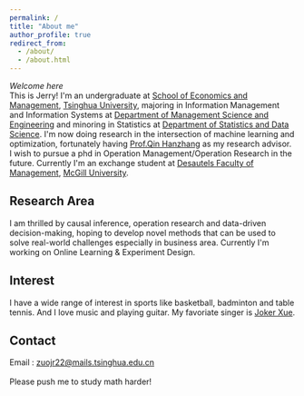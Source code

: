 ```yaml
---
permalink: /
title: "About me"
author_profile: true
redirect_from: 
  - /about/
  - /about.html
---
```

*Welcome here*<br/>
This is Jerry! I'm an undergraduate at [School of Economics and Management](https://www.sem.tsinghua.edu.cn/en/), [Tsinghua University](https://www.tsinghua.edu.cn/en/), majoring in Information Management and Information Systems at [Department of Management Science and Engineering](https://www.sem.tsinghua.edu.cn/mseen/) and minoring in Statistics at [Department of Statistics and Data Science](http://www.stat.tsinghua.edu.cn/en/). I'm now doing research in the intersection of machine learning and optimization, fortunately having [Prof.Qin Hanzhang](https://hanzhangqin.com/) as my research advisor. I wish to pursue a phd in Operation Management/Operation Research in the future. Currently I'm an exchange student at [Desautels Faculty of Management](https://www.mcgill.ca/desautels/), [McGill University](https://www.mcgill.ca/).<br/>

## Research Area
I am thrilled by causal inference, operation research and data-driven decision-making, hoping to develop novel methods that can be used to solve real-world challenges especially in business area. Currently I'm working on Online Learning & Experiment Design.<br/>

## Interest
I have a wide range of interest in sports like basketball, badminton and table tennis. And I love music and playing guitar. My favoriate singer is [Joker Xue](https://music.apple.com/us/artist/joker-xue/160809474).<br/>
## Contact
Email : zuojr22@mails.tsinghua.edu.cn<br/><br/>
Please push me to study math harder!

